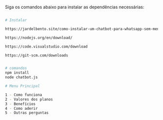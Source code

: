 

Siga os comandos abaixo para instalar as dependências necessárias:

```sh

# Instalar

https://jardelbento.site/como-instalar-um-chatbot-para-whatsapp-sem-mensalidades-gratis/

https://nodejs.org/en/download/

https://code.visualstudio.com/download

https://git-scm.com/downloads


# comandos
npm install
node chatbot.js

# Menu Principal

1 - Como funciona
2 - Valores dos planos
3 - Benefícios
4 - Como aderir
5 - Outras perguntas


```

